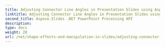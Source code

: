 ```yaml
---
title: Adjusting Connector Line Angles in Presentation Slides using Aspose.Slides
linktitle: Adjusting Connector Line Angles in Presentation Slides using Aspose.Slides
second_title: Aspose.Slides .NET PowerPoint Processing API
description: 
type: docs
weight: 28
url: /net/shape-effects-and-manipulation-in-slides/adjusting-connector-line-angles/
---
```

